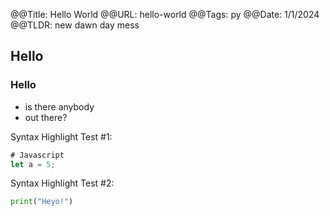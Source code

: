 @@Title: Hello World
@@URL: hello-world
@@Tags: py
@@Date: 1/1/2024
@@TLDR: new dawn day mess

## Hello
### Hello

- is there anybody
- out there?

Syntax Highlight Test #1:
```js
# Javascript
let a = 5;
```

Syntax Highlight Test #2:
```py
print("Heyo!")
```